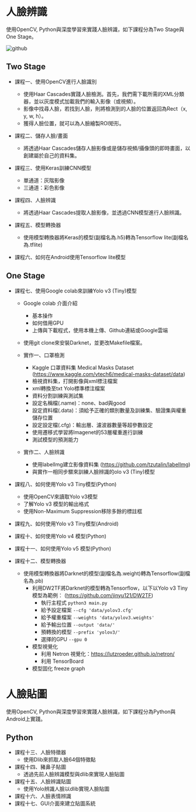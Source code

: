 # 人臉辨識
使用OpenCV, Python與深度學習來實踐人臉辨識，如下課程分為Two Stage與One Stage。

![github](https://www.mayohr.com/wp-content/uploads/2020/03/facepass_02.png)

## Two Stage
* 課程一、使用OpenCV進行人臉識別
    * 使用Haar Cascades實踐人臉檢測。首先，我們需下載所需的XML分類器，並以灰度模式加載我們的輸入影像（或視頻）。
    * 影像中找尋人臉，若找到人臉，則將檢測到的人臉的位置返回為Rect（x, y, w, h）。
    * 獲得人臉位置，就可以為人臉繪製ROI矩形。

* 課程二、儲存人臉/畫面
    * 將透過Haar Cascades儲存人臉影像或是儲存視頻/攝像頭的即時畫面，以創建屬於自己的資料集。
    
* 課程三、使用Keras訓練CNN模型
    * 單通道：灰階影像
    * 三通道：彩色影像

* 課程四、人臉辨識
    * 將透過Haar Cascades提取人臉影像，並透過CNN模型進行人臉辨識。
    
* 課程五、模型轉換器
    * 使用模型轉換器將Keras的模型(副檔名為.h5)轉為Tensorflow lite(副檔名為.tflite)

* 課程六、如何在Android使用Tensorflow lite模型

## One Stage
* 課程七、使用Google colab來訓練Yolo v3 (Tiny)模型
   * Google colab 介面介紹
      * 基本操作
      * 如何借用GPU
      * 上傳與下載程式，使用本機上傳、Github連結或Google雲端
         
   * 使用git clone來安裝Darknet，並更改Makefile檔案。
   * 實作一、口罩檢測
      * Kaggle 口罩資料集 Medical Masks Dataset
        (https://www.kaggle.com/vtech6/medical-masks-dataset/data)
      * 檢視資料集，打開影像與xml標注檔案
      * xml轉換至txt Yolo標準標注檔案
      * 資料分割訓練與測試集
      * 設定名稱檔(.name)：none、bad與good
      * 設定資料檔(.data)：須給予正確的類別數量及訓練集、驗證集與權重儲存位置
      * 設定設定檔(.cfg)：輸出層、濾波器數量等超參數設定
      * 使用遷移式學習將Imagenet的53層權重進行訓練
      * 測試模型的預測能力
   * 實作二、人臉辨識
      * 使用labelImg建立影像資料集
        (https://github.com/tzutalin/labelImg)
      * 與實作一相同步驟來訓練人臉辨識的olo v3 (Tiny)模型
      
* 課程八、如何使用Yolo v3 Tiny模型(Python)
   * 使用OpenCV來讀取Yolo v3模型
   * 了解Yolo v3 模型的輸出格式
   * 使用Non-Maximum Suppression移除多餘的標註框

* 課程九、如何使用Yolo v3 Tiny模型(Android)

* 課程十、如何使用Yolo v4 模型(Python)

* 課程十一、如何使用Yolo v5 模型(Python)

* 課程十二、模型轉換器
    * 使用模型轉換器將Darknet的模型(副檔名為.weight)轉為Tensorflow(副檔名為.pb)
      * 利用DW2TF將Darknet的模型轉為Tensorflow，以下以Yolo v3 Tiny模型為範例： 
        (https://github.com/jinyu121/DW2TF)
         * 執行主程式 `python3 main.py`
         * 給予設定檔案 `--cfg 'data/yolov3.cfg'`
         * 給予權重檔案 `--weights 'data/yolov3.weights'`
         * 給予輸出位置 `--output 'data/'` 
         * 預轉換的模型 `--prefix 'yolov3/'`
         * 選擇的GPU `--gpu 0`
      * 模型視覺化
         * 利用 Netron 視覺化：https://lutzroeder.github.io/netron/
         * 利用 TensorBoard
      * 模型固化 freeze graph


# 人臉貼圖
使用OpenCV, Python與深度學習來實踐人臉辨識，如下課程分為Python與Android上實踐。

## Python 
* 課程十三、人臉特徵器
   * 使用Dlib來抓取人臉64個特徵點
* 課程十四、豬鼻子貼圖
   * 透過先前人臉辨識模型與dlib來實現人臉貼圖
* 課程十五、人臉辨識貼圖
   * 使用Yolo辨識人臉以dlib實現人臉貼圖
* 課程十六、人臉表情辨識
* 課程十七、GUI介面來建立貼圖系統
